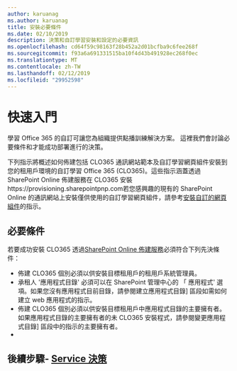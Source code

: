 ```yaml
---
author: karuanag
ms.author: karuanag
title: 安裝必要條件
ms.date: 02/10/2019
description: 決策和自訂學習安裝和設定的必要資訊
ms.openlocfilehash: cd64f59c98163f28b452a2d01bcfba9c6fee268f
ms.sourcegitcommit: f93a6a691331515ba10f4d43b491928ec268f0ec
ms.translationtype: MT
ms.contentlocale: zh-TW
ms.lasthandoff: 02/12/2019
ms.locfileid: "29952598"
---
```

# <a name="getting-started"></a>快速入門

學習 Office 365 的自訂可讓您為組織提供點播訓練解決方案。 這裡我們會討論必要條件和才能成功部署進行的決策。

下列指示將概述如何佈建包括 CLO365 通訊網站範本及自訂學習網頁組件安裝到您的租用戶環境的自訂學習 Office 365 (CLO365)。這些指示涵蓋透過 SharePoint Online 佈建服務在 CLO365 安裝https://provisioning.sharepointpnp.com若您感興趣的現有的 SharePoint Online 的通訊網站上安裝僅供使用的自訂學習網頁組件，請參考[安裝自訂的網頁組件](installwebpart.md)的指示。 

## <a name="pre-requisites"></a>必要條件
 
若要成功安裝 CLO365 透過[SharePoint Online 佈建服務](https://provisioning.sharepointpnp.com)必須符合下列先決條件： 
 
- 佈建 CLO365 個別必須以供安裝目標租用戶的租用戶系統管理員。  
- 承租人 '應用程式目錄' 必須可以在 SharePoint 管理中心的 「 應用程式' 選項。如果您沒有應用程式目前目錄，請參閱建立應用程式目錄] 區段如需如何建立 web 應用程式的指示。  
- 佈建 CLO365 個別必須以供安裝目標租用戶中應用程式目錄的主要擁有者。如果應用程式目錄的主要擁有者的未 CLO365 安裝程式，請參閱變更應用程式目錄] 區段中的指示的主要擁有者。  
- 
## <a name="next-steps---service-decisionsservicedecisionsmd"></a>後續步驟- [Service 決策](servicedecisions.md)
